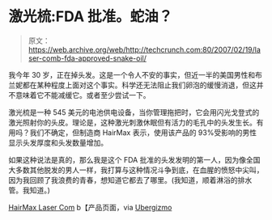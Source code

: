 # 激光梳:FDA 批准。蛇油？

> 原文：<https://web.archive.org/web/http://techcrunch.com:80/2007/02/19/laser-comb-fda-approved-snake-oil/>

我今年 30 岁，正在掉头发。这是一个令人不安的事实，但近一半的美国男性和布兰妮都在某种程度上面对这个事实。科学还无法阻止我们卵泡的缓慢消退，但这并不意味着它不能减缓它。或者至少尝试一下。

激光梳是一种 545 美元的电池供电设备，当你管理拖把时，它会用闪光戈登式的激光照射你的头皮。理论是，这种激光刺激休眠但有活力的毛孔中的头发生长。有用吗？我们不确定，但制造商 HairMax 表示，使用该产品的 93%受影响的男性显示头发厚度和头发数量增加。

如果这种说法是真的，那么我是这个 FDA 批准的头发发明的第一人，因为像全国大多数其他脱发的男人一样，我打算与这种情况斗争到底，在血腥的愤怒中尖叫，因为我回顾了我浪费的青春，想知道它都去了哪里。(我知道，顺着淋浴的排水管。我知道。)

[HairMax Laser Com](https://web.archive.org/web/20140213182002/http://www.lasercomb.net/default.aspx) b【产品页面，via [Ubergizmo](https://web.archive.org/web/20140213182002/http://www.ubergizmo.com/15/archives/2007/02/hairmax_lasercomb_targets_men.html)